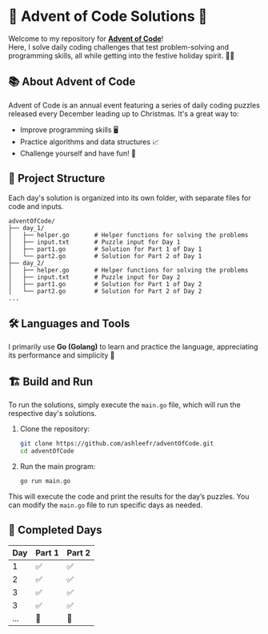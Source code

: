# 🎄 Advent of Code Solutions 🎄

Welcome to my repository for **[Advent of Code](https://adventofcode.com/)**!  
Here, I solve daily coding challenges that test problem-solving and programming skills, all while getting into the festive holiday spirit. 🎅✨

## 📚 About Advent of Code
Advent of Code is an annual event featuring a series of daily coding puzzles released every December leading up to Christmas. It's a great way to:
- Improve programming skills 🖥️
- Practice algorithms and data structures 📈
- Challenge yourself and have fun! 🎉

## 🚀 Project Structure
Each day's solution is organized into its own folder, with separate files for code and inputs.

```
adventOfCode/
├── day_1/
│   ├── helper.go       # Helper functions for solving the problems
│   ├── input.txt       # Puzzle input for Day 1
│   ├── part1.go        # Solution for Part 1 of Day 1
│   └── part2.go        # Solution for Part 2 of Day 1
├── day_2/
│   ├── helper.go       # Helper functions for solving the problems
│   ├── input.txt       # Puzzle input for Day 2
│   ├── part1.go        # Solution for Part 1 of Day 2
│   └── part2.go        # Solution for Part 2 of Day 2
...
```

## 🛠️ Languages and Tools

I primarily use **Go (Golang)** to learn and practice the language, appreciating its performance and simplicity 🚀

## 🏗️ Build and Run

To run the solutions, simply execute the `main.go` file, which will run the respective day's solutions.

1. Clone the repository:
   ```bash
   git clone https://github.com/ashleefr/adventOfCode.git
   cd adventOfCode
   ```

2. Run the main program:
   ```bash
   go run main.go
   ```

This will execute the code and print the results for the day’s puzzles. You can modify the `main.go` file to run specific days as needed.

## 🧩 Completed Days
| Day | Part 1 | Part 2 |
|-----|--------|--------|
| 1   | ✅      | ✅      |
| 2   | ✅      | ✅      |
| 3   | ✅      | ✅      |
| 3   | ✅      | ✅      |
| ... | 🔄      | 🔄      |